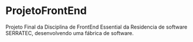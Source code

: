 # ProjetoFrontEnd
Projeto Final da Disciplina de FrontEnd Essential da Residencia de software SERRATEC, desenvolvendo uma fábrica de software.
